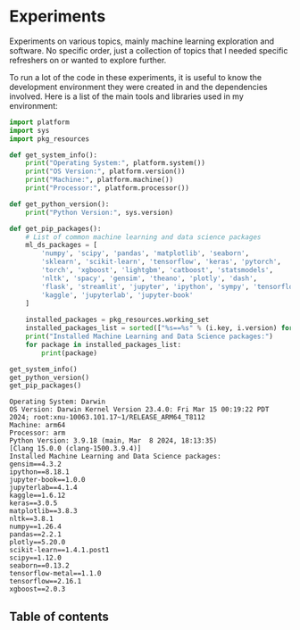 # Experiments

Experiments on various topics, mainly machine learning exploration and software. No specific order, just a collection of topics that I needed specific refreshers on or wanted to explore further.

To run a lot of the code in these experiments, it is useful to know the development environment they were created in and the dependencies involved. Here is a list of the main tools and libraries used in my environment:

```python
import platform
import sys
import pkg_resources

def get_system_info():
    print("Operating System:", platform.system())
    print("OS Version:", platform.version())
    print("Machine:", platform.machine())
    print("Processor:", platform.processor())

def get_python_version():
    print("Python Version:", sys.version)

def get_pip_packages():
    # List of common machine learning and data science packages
    ml_ds_packages = [
        'numpy', 'scipy', 'pandas', 'matplotlib', 'seaborn', 
        'sklearn', 'scikit-learn', 'tensorflow', 'keras', 'pytorch', 
        'torch', 'xgboost', 'lightgbm', 'catboost', 'statsmodels', 
        'nltk', 'spacy', 'gensim', 'theano', 'plotly', 'dash', 
        'flask', 'streamlit', 'jupyter', 'ipython', 'sympy', 'tensorflow-metal',
        'kaggle', 'jupyterlab', 'jupyter-book'
    ]
    
    installed_packages = pkg_resources.working_set
    installed_packages_list = sorted(["%s==%s" % (i.key, i.version) for i in installed_packages if i.key in ml_ds_packages])
    print("Installed Machine Learning and Data Science packages:")
    for package in installed_packages_list:
        print(package)

get_system_info()
get_python_version()
get_pip_packages()
```
```
Operating System: Darwin
OS Version: Darwin Kernel Version 23.4.0: Fri Mar 15 00:19:22 PDT 2024; root:xnu-10063.101.17~1/RELEASE_ARM64_T8112
Machine: arm64
Processor: arm
Python Version: 3.9.18 (main, Mar  8 2024, 18:13:35) 
[Clang 15.0.0 (clang-1500.3.9.4)]
Installed Machine Learning and Data Science packages:
gensim==4.3.2
ipython==8.18.1
jupyter-book==1.0.0
jupyterlab==4.1.4
kaggle==1.6.12
keras==3.0.5
matplotlib==3.8.3
nltk==3.8.1
numpy==1.26.4
pandas==2.2.1
plotly==5.20.0
scikit-learn==1.4.1.post1
scipy==1.12.0
seaborn==0.13.2
tensorflow-metal==1.1.0
tensorflow==2.16.1
xgboost==2.0.3
```

## Table of contents

```{tableofcontents}
```